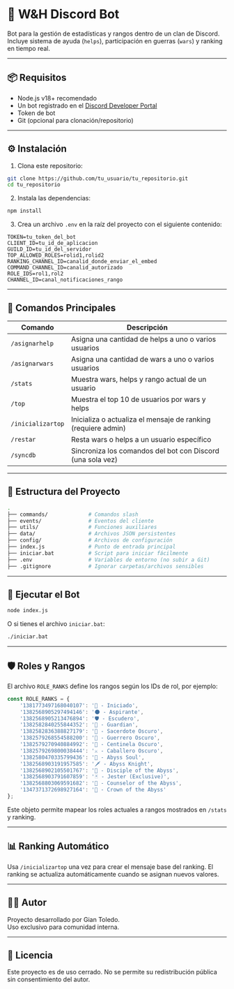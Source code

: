 
# 🤖 W&H Discord Bot

Bot para la gestión de estadísticas y rangos dentro de un clan de Discord. Incluye sistema de ayuda (`helps`), participación en guerras (`wars`) y ranking en tiempo real.

---

## 📦 Requisitos

- Node.js v18+ recomendado
- Un bot registrado en el [Discord Developer Portal](https://discord.com/developers/applications)
- Token de bot
- Git (opcional para clonación/repositorio)

---

## ⚙️ Instalación

1. Clona este repositorio:

```bash
git clone https://github.com/tu_usuario/tu_repositorio.git
cd tu_repositorio
```

2. Instala las dependencias:

```bash
npm install
```

3. Crea un archivo `.env` en la raíz del proyecto con el siguiente contenido:

```env
TOKEN=tu_token_del_bot
CLIENT_ID=tu_id_de_aplicacion
GUILD_ID=tu_id_del_servidor
TOP_ALLOWED_ROLES=rolid1,rolid2
RANKING_CHANNEL_ID=canalid_donde_enviar_el_embed
COMMAND_CHANNEL_ID=canalid_autorizado
ROLE_IDS=rol1,rol2
CHANNEL_ID=canal_notificaciones_rango
```

---

## 🧠 Comandos Principales

| Comando           | Descripción                                                   |
| ----------------- | ------------------------------------------------------------- |
| `/asignarhelp`    | Asigna una cantidad de helps a uno o varios usuarios          |
| `/asignarwars`    | Asigna una cantidad de wars a uno o varios usuarios           |
| `/stats`          | Muestra wars, helps y rango actual de un usuario              |
| `/top`            | Muestra el top 10 de usuarios por wars y helps                |
| `/inicializartop` | Inicializa o actualiza el mensaje de ranking (requiere admin) |
| `/restar`         | Resta wars o helps a un usuario específico                    |
| `/syncdb`         | Sincroniza los comandos del bot con Discord (una sola vez)    |

---

## 📁 Estructura del Proyecto

```bash
.
├── commands/             # Comandos slash
├── events/               # Eventos del cliente
├── utils/                # Funciones auxiliares
├── data/                 # Archivos JSON persistentes
├── config/               # Archivos de configuración
├── index.js              # Punto de entrada principal
├── iniciar.bat           # Script para iniciar fácilmente
├── .env                  # Variables de entorno (no subir a Git)
├── .gitignore            # Ignorar carpetas/archivos sensibles
```

---

## 🚀 Ejecutar el Bot

```bash
node index.js
```

O si tienes el archivo `iniciar.bat`:

```bash
./iniciar.bat
```

---

## 🛡️ Roles y Rangos

El archivo `ROLE_RANKS` define los rangos según los IDs de rol, por ejemplo:

```js
const ROLE_RANKS = {
    '1381773497168040107': '🔰 - Iniciado',
    '1382568905297494146': '🌑 - Aspirante',
    '1382568905213476894': '🛡️ - Escudero',
    '1382582840255844352': '💢 - Guardian',
    '1382582836388827179': '🔆 - Sacerdote Oscuro',
    '1382579268554588200': '👹 - Guerrero Oscuro',
    '1382579270940884992': '🧝 - Centinela Oscuro',
    '1382579269800038444': '⚔️ - Caballero Oscuro',
    '1382580470335799436': '🐲 - Abyss Soul',
    '1382568903191957585': '🗡️ - Abyss Knight',
    '1382568902105501767': '🔱 - Disciple of the Abyss',
    '1382568903791607859': '🃏 - Jester (Exclusive)',
    '1382568803069591682': '🌌 - Counselor of the Abyss',
    '1347371372698927164': '👑 - Crown of the Abyss'
};
```

Este objeto permite mapear los roles actuales a rangos mostrados en `/stats` y ranking.

---

## 📊 Ranking Automático

Usa `/inicializartop` una vez para crear el mensaje base del ranking. El ranking se actualiza automáticamente cuando se asignan nuevos valores.

---

## 🧑‍💻 Autor

Proyecto desarrollado por Gian Toledo.  
Uso exclusivo para comunidad interna.

---

## 📜 Licencia

Este proyecto es de uso cerrado. No se permite su redistribución pública sin consentimiento del autor.
